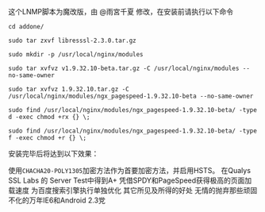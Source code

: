 这个LNMP脚本为魔改版，由 @雨宮千夏 修改，在安装前请执行以下命令

`cd addone/`

`sudo tar zxvf libresssl-2.3.0.tar.gz`

`sudo mkdir -p /usr/local/nginx/modules`

`sudo tar xvfvz v1.9.32.10-beta.tar.gz -C /usr/local/nginx/modules --no-same-owner`

`sudo tar xvfvz 1.9.32.10.tar.gz -C /usr/local/nginx/modules/ngx_pagespeed-1.9.32.10-beta --no-same-owner`

`sudo find /usr/local/nginx/modules/ngx_pagespeed-1.9.32.10-beta/ -type d -exec chmod +rx {} \;`

`sudo find /usr/local/nginx/modules/ngx_pagespeed-1.9.32.10-beta/ -type f -exec chmod +r {} \;`

安装完毕后将达到以下效果：

使用`CHACHA20-POLY1305`加密方法作为首要加密方法，并启用HSTS。
在Qualys SSL Labs 的 Server Test中得到A+
凭借SPDY和PageSpeed获得极高的页面加载速度
为百度搜索引擎执行单独优化
其它所见及所得的好处
无情的抛弃那些顽固不化的万年IE6和Android 2.3党
